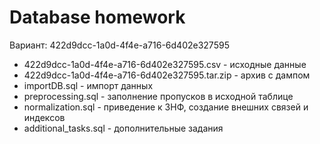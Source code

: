 # Database homework

Вариант: 422d9dcc-1a0d-4f4e-a716-6d402e327595

* 422d9dcc-1a0d-4f4e-a716-6d402e327595.csv - исходные данные
* 422d9dcc-1a0d-4f4e-a716-6d402e327595.tar.zip - архив с дампом
* importDB.sql - импорт данных
* preprocessing.sql - заполнение пропусков в исходной таблице
* normalization.sql - приведение к 3НФ, создание внешних связей и индексов
* additional_tasks.sql - дополнительные задания
